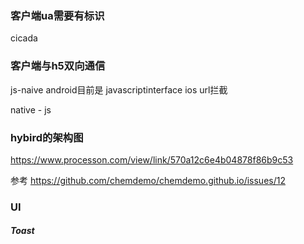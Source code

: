 ### 客户端ua需要有标识
cicada

### 客户端与h5双向通信

js-naive
android目前是 javascriptinterface
ios url拦截  

native - js

 

### hybird的架构图
https://www.processon.com/view/link/570a12c6e4b04878f86b9c53

参考
https://github.com/chemdemo/chemdemo.github.io/issues/12



### UI
##### Toast




